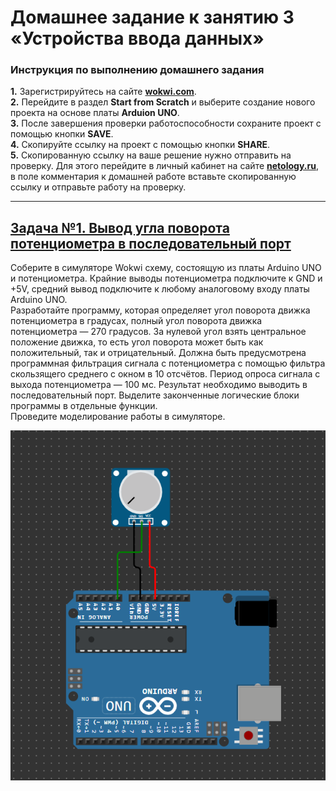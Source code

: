 # Домашнее задание к занятию 3 «Устройства ввода данных»
### Инструкция по выполнению домашнего задания
**1.** Зарегистрируйтесь на сайте **[wokwi.com](https://wokwi.com/)**.<br>
**2.** Перейдите в раздел **Start from Scratch** и выберите создание нового проекта на основе платы **Arduion UNO**.<br>
**3.** После завершения проверки работоспособности сохраните проект с помощью кнопки **SAVE**.<br>
**4.** Скопируйте ссылку на проект с помощью кнопки **SHARE**.<br>
**5.** Скопированную ссылку на ваше решение нужно отправить на проверку. Для этого перейдите в личный кабинет на сайте **[netology.ru](https://netology.ru/)**, в поле комментария к домашней работе вставьте скопированную ссылку и отправьте работу на проверку.

------------

## [Задача №1. Вывод угла поворота потенциометра в последовательный порт](Potenciometer_filter_to_Angle)

Соберите в симуляторе Wokwi схему, состоящую из платы Arduino UNO и потенциометра. Крайние выводы потенциометра подключите к GND и +5V, средний вывод подключите к любому аналоговому входу платы Arduino UNO.<br>
Разработайте программу, которая определяет угол поворота движка потенциометра в градусах, полный угол поворота движка потенциометра — 270 градусов. За нулевой угол взять центральное положение движка, то есть угол поворота может быть как положительный, так и отрицательный. Должна быть предусмотрена программная фильтрация сигнала с потенциометра с помощью фильтра скользящего среднего с окном в 10 отсчётов. Период опроса сигнала с выхода потенциометра — 100 мс. Результат необходимо выводить в последовательный порт. Выделите законченные логические блоки программы в отдельные функции.<br>
Проведите моделирование работы в симуляторе.<br>

![Схема](Potenciometer.jpg "Схема")
